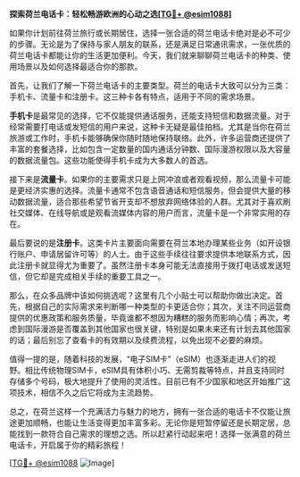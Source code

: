 **探索荷兰电话卡：轻松畅游欧洲的心动之选[[TG💪+ @esim1088](https://t.me/s/esim1088)]**

如果你计划前往荷兰旅行或长期居住，选择一张合适的荷兰电话卡绝对是必不可少的步骤。无论是为了保持与家人朋友的联系，还是满足日常通讯需求，一张优质的荷兰电话卡都能让你的生活更加便利。今天，我们就来聊聊荷兰电话卡的种类、使用场景以及如何选择最适合你的那款。

首先，让我们了解一下荷兰电话卡的主要类型。荷兰的电话卡大致可以分为三类：手机卡、流量卡和注册卡。这三种卡各有特点，适用于不同的需求场景。

**手机卡**是最常见的选择，它不仅能提供通话服务，还能支持短信和数据流量。对于经常需要打电话或发短信的用户来说，这种卡无疑是最佳拍档。尤其是当你在荷兰旅游或工作时，手机卡能够确保你随时随地保持联络。此外，许多运营商还提供了丰富的套餐选择，比如包含一定数量的国内通话分钟数、国际漫游权限以及大容量的数据流量包。这些功能使得手机卡成为大多数人的首选。

接下来是**流量卡**。如果你的主要需求只是上网冲浪或者观看视频，那么流量卡可能是更经济实惠的选择。流量卡通常不包含语音通话和短信服务，但会提供大量的移动数据流量，适合那些希望节省开支却不想放弃网络体验的人群。尤其对于喜欢刷社交媒体、在线导航或是观看流媒体内容的用户而言，流量卡是一个非常实用的存在。

最后要说的是**注册卡**。这类卡片主要面向需要在荷兰本地办理某些业务（如开设银行账户、申请居留许可等）的人士。由于这些手续往往要求提供本地联系方式，因此注册卡就显得尤为重要了。虽然注册卡本身可能无法直接用于拨打电话或发送短信，但它却是完成相关手续的重要工具之一。

那么，在众多品牌中该如何挑选呢？这里有几个小贴士可以帮助你做出决定。首先，根据自己的实际需求来判断哪一种类型的卡更适合你；其次，关注不同运营商提供的优惠政策和服务质量，毕竟谁都不想因为糟糕的服务而影响心情；再次，考虑到国际漫游是否覆盖到其他国家也很关键，特别是如果未来还有计划去其他国家的话；最后别忘了查看卡的有效期以及续费流程，以免出现不必要的麻烦。

值得一提的是，随着科技的发展，“电子SIM卡”（eSIM）也逐渐走进人们的视野。相比传统物理SIM卡，eSIM具有体积小巧、无需剪裁等特点，并且支持同时存储多个号码，极大地提升了使用的灵活性。目前已有不少国家和地区开始推广这项技术，相信不久之后它将成为主流趋势。

总之，在荷兰这样一个充满活力与魅力的地方，拥有一张合适的电话卡不仅能让旅途更加顺畅，也能让生活变得更加丰富多彩。无论你是短暂停留还是长期定居，总能找到一款符合自己需求的理想之选。所以赶紧行动起来吧！选择一张满意的荷兰电话卡，开启属于你的精彩旅程！

[[TG💪+ @esim1088](https://t.me/s/esim1088) ![Image](https://i.postimg.cc/4NQfJmqS/Snipaste-2025-05-13-00-14-12.png)]